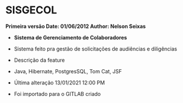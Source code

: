 # SISGECOL

 **Primeira versão   Date: 01/06/2012  Author: Nelson Seixas**

- **Sistema de Gerenciamento de Colaboradores**

- Sistema feito pra gestão de solicitações de audiências e diligências

- Descrição da feature

- Java, Hibernate, PostgresSQL, Tom Cat, JSF 

- Última alteração 13/01/2021 12:00 PM

- Foi importado para o GITLAB criado





